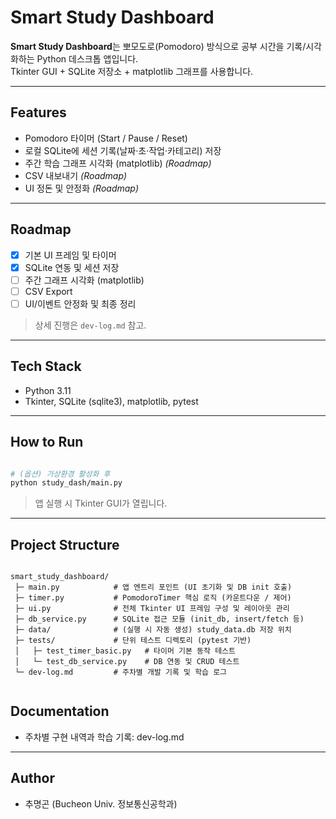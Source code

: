 ﻿# Smart Study Dashboard

**Smart Study Dashboard**는 뽀모도로(Pomodoro) 방식으로 공부 시간을 기록/시각화하는 Python 데스크톱 앱입니다.  
Tkinter GUI + SQLite 저장소 + matplotlib 그래프를 사용합니다.

---

## Features
- Pomodoro 타이머 (Start / Pause / Reset)
- 로컬 SQLite에 세션 기록(날짜·초·작업·카테고리) 저장
- 주간 학습 그래프 시각화 (matplotlib) *(Roadmap)*
- CSV 내보내기 *(Roadmap)*
- UI 정돈 및 안정화 *(Roadmap)*

---

## Roadmap
- [x] 기본 UI 프레임 및 타이머
- [x] SQLite 연동 및 세션 저장
- [ ] 주간 그래프 시각화 (matplotlib)
- [ ] CSV Export
- [ ] UI/이벤트 안정화 및 최종 정리

> 상세 진행은 `dev-log.md` 참고.

---

## Tech Stack
- Python 3.11
- Tkinter, SQLite (sqlite3), matplotlib, pytest

---

## How to Run
``` bash

# (옵션) 가상환경 활성화 후
python study_dash/main.py

```
>앱 실행 시 Tkinter GUI가 열립니다.

---

## Project Structure
```

smart_study_dashboard/
 ├─ main.py            # 앱 엔트리 포인트 (UI 초기화 및 DB init 호출)
 ├─ timer.py           # PomodoroTimer 핵심 로직 (카운트다운 / 제어)
 ├─ ui.py              # 전체 Tkinter UI 프레임 구성 및 레이아웃 관리
 ├─ db_service.py      # SQLite 접근 모듈 (init_db, insert/fetch 등)
 ├─ data/              # (실행 시 자동 생성) study_data.db 저장 위치
 ├─ tests/             # 단위 테스트 디렉토리 (pytest 기반)
 │   ├─ test_timer_basic.py   # 타이머 기본 동작 테스트
 │   └─ test_db_service.py    # DB 연동 및 CRUD 테스트
 └─ dev-log.md         # 주차별 개발 기록 및 학습 로그
 
```

## Documentation
- 주차별 구현 내역과 학습 기록: dev-log.md

---

## Author
- 추명곤 (Bucheon Univ. 정보통신공학과)